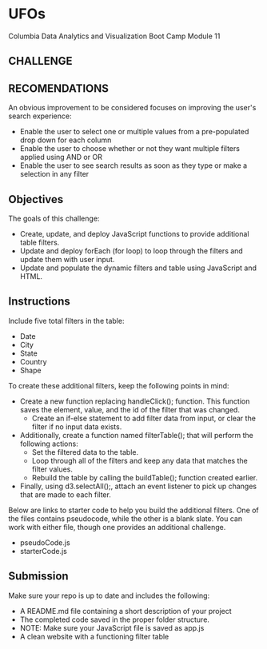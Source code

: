 # UFOs
Columbia Data Analytics and Visualization Boot Camp Module 11

## CHALLENGE 

## RECOMENDATIONS
An obvious improvement to be considered focuses on improving the user's search experience:
- Enable the user to select one or multiple values from a pre-populated drop down for each column
- Enable the user to choose whether or not they want multiple filters applied using AND or OR
- Enable the user to see search results as soon as they type or make a selection in any filter

## Objectives
The goals of this challenge:

- Create, update, and deploy JavaScript functions to provide additional table filters.
- Update and deploy forEach (for loop) to loop through the filters and update them with user input.
- Update and populate the dynamic filters and table using JavaScript and HTML.

## Instructions
Include five total filters in the table:
- Date
- City
- State
- Country
- Shape

To create these additional filters, keep the following points in mind:
- Create a new function replacing handleClick(); function. This function saves the element, value, and the id of the filter that was changed.
    - Create an if-else statement to add filter data from input, or clear the filter if no input data exists.
- Additionally, create a function named filterTable(); that will perform the following actions:
    - Set the filtered data to the table.
    - Loop through all of the filters and keep any data that matches the filter values.
    - Rebuild the table by calling the buildTable(); function created earlier.
- Finally, using d3.selectAll();, attach an event listener to pick up changes that are made to each filter.

Below are links to starter code to help you build the additional filters. One of the files contains pseudocode, while the other is a blank slate.  You can work with either file, though one provides an additional challenge.
- pseudoCode.js
- starterCode.js

## Submission
Make sure your repo is up to date and includes the following:
- A README.md file containing a short description of your project
- The completed code saved in the proper folder structure.
- NOTE: Make sure your JavaScript file is saved as app.js
- A clean website with a functioning filter table